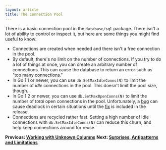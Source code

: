 ```yaml
---
layout: article
title: The Connection Pool
---
```


There is a basic connection pool in the `database/sql` package. There isn't a
lot of ability to control or inspect it, but here are some things you might find
useful to know:

* Connections are created when needed and there isn't a free connection in the pool.
* By default, there's no limit on the number of connections. If you try to do a lot of things at once, you can create an arbitrary number of connections. This can cause the database to return an error such as "too many connections."
* In Go 1.1 or newer, you can use `db.SetMaxIdleConns(N)` to limit the number of *idle* connections in the pool. This doesn't limit the pool size, though.
* In Go 1.2 or newer, you can use `db.SetMaxOpenConns(N)` to limit the number of *total* open connections in the pool. Unfortunately, a [bug](https://groups.google.com/d/msg/golang-dev/jOTqHxI09ns/x79ajll-ab4J) can cause deadlock in certain situations until the [fix](https://code.google.com/p/go/source/detail?r=8a7ac002f840) is included in the release.
* Connections are recycled rather fast. Setting a high number of idle connections with `db.SetMaxIdleConns(N)` can reduce this churn, and help keep connections around for reuse.

**Previous: [Working with Unknown Columns](varcols.html)**
**Next: [Surprises, Antipatterns and Limitations](surprises.html)**
